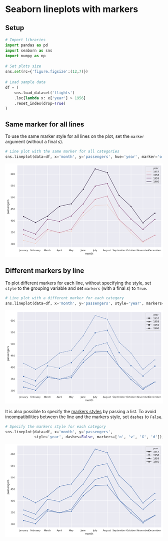 # Seaborn lineplots with markers

## Setup


```python
# Import libraries
import pandas as pd
import seaborn as sns
import numpy as np

# Set plots size
sns.set(rc={'figure.figsize':(12,7)})

# Load sample data
df = (
    sns.load_dataset('flights')
    .loc[lambda x: x['year'] > 1956]
    .reset_index(drop=True)    
)
```

## Same marker for all lines

To use the same marker style for all lines on the plot, set the `marker` argument (without a final *s*).


```python
# Line plot with the same marker for all categories
sns.lineplot(data=df, x='month', y='passengers', hue='year', marker='o');
```


![png](python_seaborn_lineplot_markers_files/python_seaborn_lineplot_markers_5_0.png)


## Different markers by line

To plot different markers for each line, without specifying the style, set `style` to the grouping variable and set `markers` (with a final *s*) to `True`.


```python
# Line plot with a different marker for each category
sns.lineplot(data=df, x='month', y='passengers', style='year', markers=True);
```


![png](python_seaborn_lineplot_markers_files/python_seaborn_lineplot_markers_8_0.png)


It is also possible to specify the [markers styles](https://matplotlib.org/3.2.1/api/markers_api.html) by passing a list. To avoid incompatibilities between the line and the markers style, set `dashes` to `False`.


```python
# Specify the markers style for each category
sns.lineplot(data=df, x='month', y='passengers', 
             style='year', dashes=False, markers=['o', 'v', 'X', 'd']);
```


![png](python_seaborn_lineplot_markers_files/python_seaborn_lineplot_markers_10_0.png)

